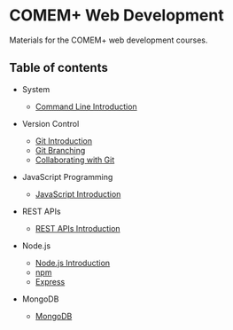 # COMEM+ Web Development

Materials for the COMEM+ web development courses.

## Table of contents

* System
  * [Command Line Introduction](subjects/cli/)

* Version Control
  * [Git Introduction](subjects/git/)
  * [Git Branching](subjects/git-branching/)
  * [Collaborating with Git](subjects/git-collaborating/)

* JavaScript Programming
  * [JavaScript Introduction](subjects/javascript/)

* REST APIs
  * [REST APIs Introduction](subjects/rest/)

* Node.js
  * [Node.js Introduction](subjects/node/)
  * [npm](subjects/npm/)
  * [Express](subjects/express/)

* MongoDB
  * [MongoDB](subjects/mongodb/)
